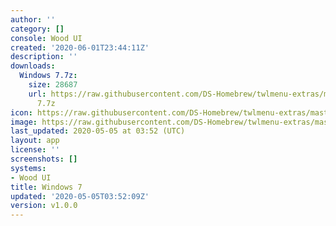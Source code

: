 ```yaml
---
author: ''
category: []
console: Wood UI
created: '2020-06-01T23:44:11Z'
description: ''
downloads:
  Windows 7.7z:
    size: 28687
    url: https://raw.githubusercontent.com/DS-Homebrew/twlmenu-extras/master/_nds/TWiLightMenu/akmenu/themes/Windows
      7.7z
icon: https://raw.githubusercontent.com/DS-Homebrew/twlmenu-extras/master/_nds/TWiLightMenu/akmenu/themes/meta/Windows%207/icon.png
image: https://raw.githubusercontent.com/DS-Homebrew/twlmenu-extras/master/_nds/TWiLightMenu/akmenu/themes/meta/Windows%207/icon.png
last_updated: 2020-05-05 at 03:52 (UTC)
layout: app
license: ''
screenshots: []
systems:
- Wood UI
title: Windows 7
updated: '2020-05-05T03:52:09Z'
version: v1.0.0
---
```

